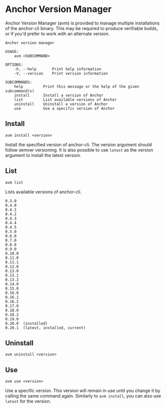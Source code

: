 # Anchor Version Manager

Anchor Version Manager (avm) is provided to manage multiple installations of the anchor-cli binary. This may be required to produce verifiable builds, or if you'd prefer to work with an alternate version.

```
Anchor version manager

USAGE:
    avm <SUBCOMMAND>

OPTIONS:
    -h, --help       Print help information
    -V, --version    Print version information

SUBCOMMANDS:
    help         Print this message or the help of the given subcommand(s)
    install      Install a version of Anchor
    list         List available versions of Anchor
    uninstall    Uninstall a version of Anchor
    use          Use a specific version of Anchor
```

## Install

```
avm install <version>
```

Install the specified version of anchor-cli. The version argument should follow semver versioning. It is also possible to use `latest` as the version argument to install the latest version.

## List

```
avm list
```

Lists available versions of anchor-cli.

```
0.3.0
0.4.0
0.4.1
0.4.2
0.4.3
0.4.4
0.4.5
0.5.0
0.6.0
0.7.0
0.8.0
0.9.0
0.10.0
0.11.0
0.11.1
0.12.0
0.13.0
0.13.1
0.13.2
0.14.0
0.15.0
0.16.0
0.16.1
0.16.2
0.17.0
0.18.0
0.18.2
0.19.0
0.20.0  (installed)
0.20.1  (latest, installed, current)
```

## Uninstall

```
avm uninstall <version>
```

## Use

```
avm use <version>
```

Use a specific version. This version will remain in use until you change it by calling the same command again. Similarly to `avm install`, you can also use `latest` for the version.
